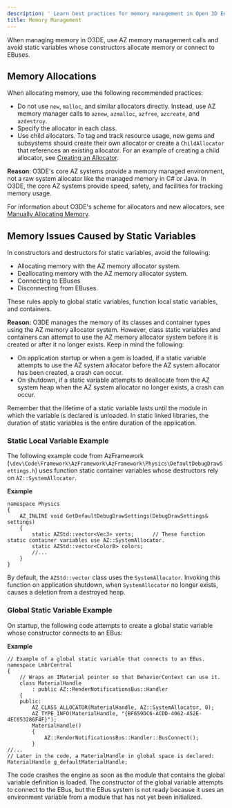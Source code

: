 ```yaml
---
description: ' Learn best practices for memory management in Open 3D Engine. '
title: Memory Management
---
```


When managing memory in O3DE, use AZ memory management calls and avoid static variables whose constructors allocate memory or connect to EBuses.

## Memory Allocations

When allocating memory, use the following recommended practices:
+ Do not use `new`, `malloc`, and similar allocators directly. Instead, use AZ memory manager calls to `aznew`, `azmalloc`, `azfree`, `azcreate`, and `azdestroy`.
+ Specify the allocator in each class.
+ Use child allocators. To tag and track resource usage, new gems and subsystems should create their own allocator or create a `ChildAllocator` that references an existing allocator. For an example of creating a child allocator, see [Creating an Allocator](/docs/user-guide/engine/memory/allocators/).

**Reason**: O3DE's core AZ systems provide a memory managed environment, not a raw system allocator like the managed memory in C\# or Java. In O3DE, the core AZ systems provide speed, safety, and facilities for tracking memory usage.

For information about O3DE's scheme for allocators and new allocators, see [Manually Allocating Memory](/docs/user-guide/engine/memory/allocators/).

## Memory Issues Caused by Static Variables

In constructors and destructors for static variables, avoid the following:
+ Allocating memory with the AZ memory allocator system.
+ Deallocating memory with the AZ memory allocator system.
+ Connecting to EBuses
+ Disconnecting from EBuses.

These rules apply to global static variables, function local static variables, and containers.

**Reason:** O3DE manages the memory of its classes and container types using the AZ memory allocator system. However, class static variables and containers can attempt to use the AZ memory allocator system before it is created or after it no longer exists. Keep in mind the following:
+ On application startup or when a gem is loaded, if a static variable attempts to use the AZ system allocator before the AZ system allocator has been created, a crash can occur.
+ On shutdown, if a static variable attempts to deallocate from the AZ system heap when the AZ system allocator no longer exists, a crash can occur.

Remember that the lifetime of a static variable lasts until the module in which the variable is declared is unloaded. In static linked libraries, the duration of static variables is the entire duration of the application.

### Static Local Variable Example

The following example code from AzFramework \(`\dev\Code\Framework\AzFramework\AzFramework\Physics\DefaultDebugDrawSettings.h`\) uses function static container variables whose destructors rely on `AZ::SystemAllocator`.

**Example**

```
namespace Physics
{
    AZ_INLINE void GetDefaultDebugDrawSettings(DebugDrawSettings& settings)
    {
        static AZStd::vector<Vec3> verts;      // These function static container variables use AZ::SystemAllocator.
        static AZStd::vector<ColorB> colors;
        //...
    }
}
```

By default, the `AZStd::vector` class uses the `SystemAllocator`. Invoking this function on application shutdown, when `SystemAllocator` no longer exists, causes a deletion from a destroyed heap.

### Global Static Variable Example 

On startup, the following code attempts to create a global static variable whose constructor connects to an EBus:

**Example**

```
// Example of a global static variable that connects to an EBus.
namespace LmbrCentral
{
    // Wraps an IMaterial pointer so that BehaviorContext can use it.
    class MaterialHandle
        : public AZ::RenderNotificationsBus::Handler
    {
    public:
        AZ_CLASS_ALLOCATOR(MaterialHandle, AZ::SystemAllocator, 0);
        AZ_TYPE_INFO(MaterialHandle, "{BF659DC6-ACDD-4062-A52E-4EC053286F4F}");
        MaterialHandle()
        {
            AZ::RenderNotificationsBus::Handler::BusConnect();
        }
//...
// Later in the code, a MaterialHandle in global space is declared:
MaterialHandle g_defaultMaterialHandle;
```

The code crashes the engine as soon as the module that contains the global variable definition is loaded. The constructor of the global variable attempts to connect to the EBus, but the EBus system is not ready because it uses an environment variable from a module that has not yet been initialized.
